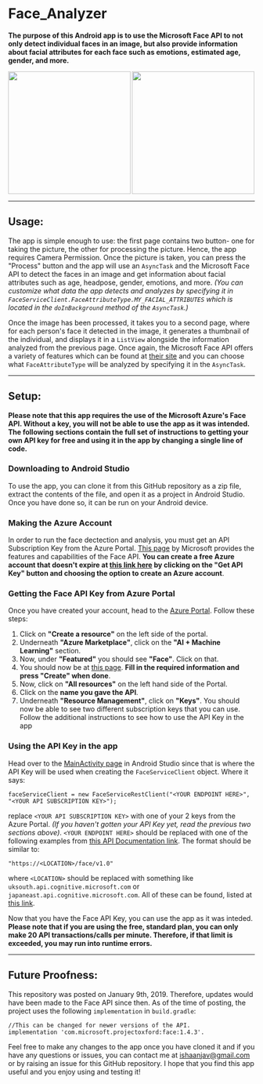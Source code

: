 # Face_Analyzer
**The purpose of this Android app is to use the Microsoft Face API to not only detect individual faces in an image, but also provide information about facial attributes for each face such as emotions, estimated age, gender, and more.**

<img align="left" src="https://github.com/ishaanjav/Face_Analyzer/blob/master/TakingPicture.png" width="250"> <img align="center" src="https://github.com/ishaanjav/Face_Analyzer/blob/master/Analysis.png" width="250">

_____
## Usage:
The app is simple enough to use: the first page contains two button- one for taking the picture, the other for processing the picture. Hence, the app requires Camera Permission. Once the picture is taken, you can press the "Process" button and the app will use an `AsyncTask` and the Microsoft Face API to detect the faces in an image and get information about facial attributes such as age, headpose, gender, emotions, and more. *(You can customize what data the app detects and analyzes by specifying it in `FaceServiceClient.FaceAttributeType.MY_FACIAL_ATTRIBUTES` which is located in the `doInBackground` method of the `AsyncTask`.)*
  
Once the image has been processed, it takes you to a second page, where for each person's face it detected in the image, it generates a thumbnail of the individual, and displays it in a `ListView` alongside the information analyzed from the previous page. Once again, the Microsoft Face API offers a variety of features which can be found at [their site](https://azure.microsoft.com/en-us/services/cognitive-services/face/) and you can choose what `FaceAttributeType` will be analyzed by specifying it in the `AsyncTask`.

_____
## Setup:

**Please note that this app requires the use of the Microsoft Azure's Face API. Without a key, you will not be able to use the app as it was intended. The following sections contain the full set of instructions to getting your own API key for free and using it in the app by changing a single line of code.**
### Downloading to Android Studio
To use the app, you can clone it from this GitHub repository as a zip file, extract the contents of the file, and open it as a project in Android Studio. Once you have done so, it can be run on your Android device.
### Making the Azure Account
In order to run the face dectection and analysis, you must get an API Subscription Key from the Azure Portal. [This page](https://azure.microsoft.com/en-us/services/cognitive-services/face/) by Microsoft provides the features and capabilities of the Face API. **You can create a free Azure account that doesn't expire at [this link here](https://azure.microsoft.com/en-us/try/cognitive-services/?api=face-api) by clicking on the "Get API Key" button and choosing the option to create an Azure account**. 
### Getting the Face API Key from Azure Portal
Once you have created your account, head to the [Azure Portal](https://portal.azure.com/#home). Follow these steps:
1. Click on **"Create a resource"** on the left side of the portal.
2. Underneath **"Azure Marketplace"**, click on the **"AI + Machine Learning"** section. 
3. Now, under **"Featured"** you should see **"Face"**. Click on that.
4. You should now be at [this page](https://portal.azure.com/#create/Microsoft.CognitiveServicesFace). **Fill in the required information and press "Create" when done**.
5. Now, click on **"All resources"** on the left hand side of the Portal.
6. Click on the **name you gave the API**.
7. Underneath **"Resource Management"**, click on **"Keys"**.
You should now be able to see two different subscription keys that you can use. Follow the additional instructions to see how to use the API Key in the app
### Using the API Key in the app
Head over to the [MainActivity page](https://github.com/ishaanjav/Face_Analyzer/blob/master/app/src/main/java/com/example/anany/emotionrecognition/MainActivity.java) in Android Studio since that is where the API Key will be used when creating the `FaceServiceClient` object. Where it says:

    faceServiceClient = new FaceServiceRestClient("<YOUR ENDPOINT HERE>", "<YOUR API SUBSCRIPTION KEY>"); 

replace `<YOUR API SUBSCRIPTION KEY>` with one of your 2 keys from the Azure Portal. *(If you haven't gotten your API Key yet, read the previous two sections above)*. `<YOUR ENDPOINT HERE>` should be replaced with one of the following examples from [this API Documentation link](https://westus.dev.cognitive.microsoft.com/docs/services/563879b61984550e40cbbe8d/operations/563879b61984550f30395236). The format should be similar to: 
  
    "https://<LOCATION>/face/v1.0"
  
where `<LOCATION>` should be replaced with something like `uksouth.api.cognitive.microsoft.com` or `japaneast.api.cognitive.microsoft.com`. All of these can be found, listed at [this link](https://westus.dev.cognitive.microsoft.com/docs/services/563879b61984550e40cbbe8d/operations/563879b61984550f30395236).

Now that you have the Face API Key, you can use the app as it was inteded. **Please note that if you are using the free, standard plan, you can only make 20 API transactions/calls per minute. Therefore, if that limit is exceeded, you may run into runtime errors.**
_____

## Future Proofness:
This repository was posted on January 9th, 2019. Therefore, updates would have been made to the Face API since then. As of the time of posting, the project uses the following `implementation` in `build.gradle`:

    //This can be changed for newer versions of the API. 
    implementation 'com.microsoft.projectoxford:face:1.4.3'.

Feel free to make any changes to the app once you have cloned it and if you have any questions or issues, you can contact me at ishaanjav@gmail.com or by raising an issue for this GitHub repository. I hope that you find this app useful and you enjoy using and testing it!
